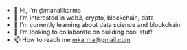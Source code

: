 - 👋 Hi, I’m @manalikarma
- 👀 I’m interested in web3, crypto, blockchain, data
- 🌱 I’m currently learning about data science and blockchain
- 💞️ I’m looking to collaborate on building cool stuff
- 📫 How to reach me mkarma@gmail.com

<!---
manalikarma/manalikarma is a ✨ special ✨ repository because its `README.md` (this file) appears on your GitHub profile.
You can click the Preview link to take a look at your changes.
--->
